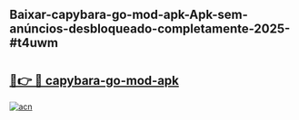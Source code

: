 ## Baixar-capybara-go-mod-apk-Apk-sem-anúncios-desbloqueado-completamente-2025-#t4uwm

# <h2><a href="https://ainizakaria.my?title=capybara-go-mod-apk&ref=22M">🔗👉 🔴 capybara-go-mod-apk</a></h2>

[![acn](https://github.com/user-attachments/assets/0f9c940e-d8b0-45ae-aac7-cd30a18b3e1c)](https://ainizakaria.my?title=capybara-go-mod-apk&ref=22M)

